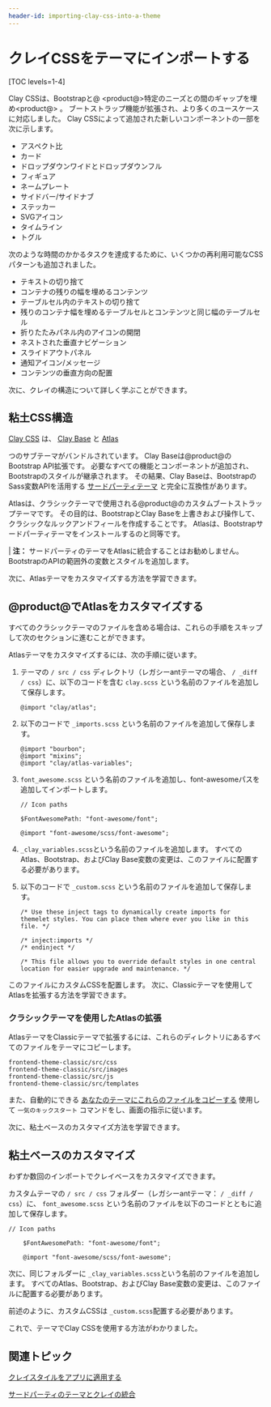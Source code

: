 ```yaml
---
header-id: importing-clay-css-into-a-theme
---
```


# クレイCSSをテーマにインポートする

[TOC levels=1-4]

Clay CSSは、Bootstrapと@ \<product@\>特定のニーズとの間のギャップを埋め<product@\> 。 ブートストラップ機能が拡張され、より多くのユースケースに対応しました。 Clay CSSによって追加された新しいコンポーネントの一部を次に示します。

  - アスペクト比
  - カード
  - ドロップダウンワイドとドロップダウンフル
  - フィギュア
  - ネームプレート
  - サイドバー/サイドナブ
  - ステッカー
  - SVGアイコン
  - タイムライン
  - トグル

次のような時間のかかるタスクを達成するために、いくつかの再利用可能なCSSパターンも追加されました。

  - テキストの切り捨て
  - コンテナの残りの幅を埋めるコンテンツ
  - テーブルセル内のテキストの切り捨て
  - 残りのコンテナ幅を埋めるテーブルセルとコンテンツと同じ幅のテーブルセル
  - 折りたたみパネル内のアイコンの開閉
  - ネストされた垂直ナビゲーション
  - スライドアウトパネル
  - 通知アイコン/メッセージ
  - コンテンツの垂直方向の配置

次に、クレイの構造について詳しく学ぶことができます。

## 粘土CSS構造

[Clay CSS](https://claycss.com/) は、 [Clay Base](https://github.com/liferay/liferay-portal/tree/7.1.x/modules/apps/frontend-theme/frontend-theme-styled/src/main/resources/META-INF/resources/_styled/css/clay) と [Atlas](https://github.com/liferay/liferay-portal/tree/7.1.x/modules/apps/frontend-theme/frontend-theme-styled/src/main/resources/META-INF/resources/_styled/css/clay/atlas)

つのサブテーマがバンドルされています。 Clay Baseは@product@のBootstrap API拡張です。 必要なすべての機能とコンポーネントが追加され、Bootstrapのスタイルが継承されます。 その結果、Clay Baseは、BootstrapのSass変数APIを活用する [サードパーティテーマ](/docs/7-1/tutorials/-/knowledge_base/t/integrating-third-party-themes-with-clay) と完全に互換性があります。</p> 

Atlasは、クラシックテーマで使用される@product@のカスタムブートストラップテーマです。 その目的は、BootstrapとClay Baseを上書きおよび操作して、クラシックなルックアンドフィールを作成することです。 Atlasは、Bootstrapサードパーティテーマをインストールするのと同等です。

| **注：** サードパーティのテーマをAtlasに統合することはお勧めしません。 BootstrapのAPIの範囲外の変数とスタイルを追加します。

次に、Atlasテーマをカスタマイズする方法を学習できます。



## @product@でAtlasをカスタマイズする

すべてのクラシックテーマのファイルを含める場合は、これらの手順をスキップして次のセクションに進むことができます。

Atlasテーマをカスタマイズするには、次の手順に従います。

1.  テーマの `/ src / css` ディレクトリ（レガシーantテーマの場合、 `/ _diff / css`）に、以下のコードを含む `clay.scss` という名前のファイルを追加して保存します。
   
        @import "clay/atlas";
       

2.  以下のコードで `_imports.scss` という名前のファイルを追加して保存します。
   
        @import "bourbon";
        @import "mixins";
        @import "clay/atlas-variables";
       

3.  `font_awesome.scss` という名前のファイルを追加し、font-awesomeパスを追加してインポートします。
   
        // Icon paths
       
        $FontAwesomePath: "font-awesome/font";
       
        @import "font-awesome/scss/font-awesome";
       

4.  `_clay_variables.scss`という名前のファイルを追加します。 すべてのAtlas、Bootstrap、およびClay Base変数の変更は、このファイルに配置する必要があります。

5.  以下のコードで `_custom.scss` という名前のファイルを追加して保存します。
   
        /* Use these inject tags to dynamically create imports for 
        themelet styles. You can place them where ever you like in this file. */
       
        /* inject:imports */
        /* endinject */
       
        /* This file allows you to override default styles in one central 
        location for easier upgrade and maintenance. */
       

このファイルにカスタムCSSを配置します。 次に、Classicテーマを使用してAtlasを拡張する方法を学習できます。



### クラシックテーマを使用したAtlasの拡張

AtlasテーマをClassicテーマで拡張するには、これらのディレクトリにあるすべてのファイルをテーマにコピーします。

    frontend-theme-classic/src/css
    frontend-theme-classic/src/images
    frontend-theme-classic/src/js
    frontend-theme-classic/src/templates
    

また、自動的にできる [あなたのテーマにこれらのファイルをコピーする](/docs/7-1/tutorials/-/knowledge_base/t/copying-an-existing-themes-files) 使用して `一気のキックスタート` コマンドをし、画面の指示に従います。

次に、粘土ベースのカスタマイズ方法を学習できます。



## 粘土ベースのカスタマイズ

わずか数回のインポートでクレイベースをカスタマイズできます。

カスタムテーマの `/ src / css` フォルダー（レガシーantテーマ： `/ _diff / css`）に、 `font_awesome.scss` という名前のファイルを以下のコードとともに追加して保存します。

    // Icon paths
    
        $FontAwesomePath: "font-awesome/font";
    
        @import "font-awesome/scss/font-awesome";
    

次に、同じフォルダーに `_clay_variables.scss`という名前のファイルを追加します。 すべてのAtlas、Bootstrap、およびClay Base変数の変更は、このファイルに配置する必要があります。

前述のように、カスタムCSSは `_custom.scss`配置する必要があります。

これで、テーマでClay CSSを使用する方法がわかりました。



## 関連トピック

[クレイスタイルをアプリに適用する](/docs/7-1/tutorials/-/knowledge_base/t/applying-clay-styles-to-your-app)

[サードパーティのテーマとクレイの統合](/docs/7-1/tutorials/-/knowledge_base/t/integrating-third-party-themes-with-clay)

